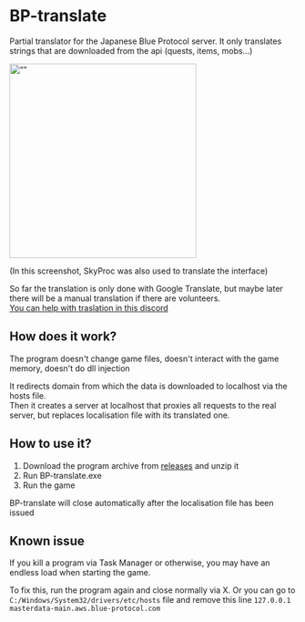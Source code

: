 # BP-translate

Partial translator for the Japanese Blue Protocol server. It only translates strings that are downloaded from the api (quests, items, mobs...)
 
<img src="https://i.imgur.com/PwC50La.png" alt= “” width="328" height="341">

(In this screenshot, SkyProc was also used to translate the interface)

So far the translation is only done with Google Translate, but maybe later there will be a manual translation if there are volunteers.  
[You can help with traslation in this discord](https://discord.gg/nVfDBy97aK) 

## How does it work?

The program doesn't change game files, doesn't interact with the game memory, doesn't do dll injection

It redirects domain from which the data is downloaded to localhost via the hosts file.  
Then it creates a server at localhost that proxies all requests to the real server, but replaces localisation file with its translated one.

## How to use it?

1. Download the program archive from [releases](https://github.com/ArtFect/BP-translate/releases) and unzip it
2. Run BP-translate.exe
3. Run the game

BP-translate will close automatically after the localisation file has been issued

## Known issue

If you kill a program via Task Manager or otherwise, you may have an endless load when starting the game.

To fix this, run the program again and close normally via X.  Or you can go to `C:/Windows/System32/drivers/etc/hosts` file and remove this line `127.0.0.1 masterdata-main.aws.blue-protocol.com`
